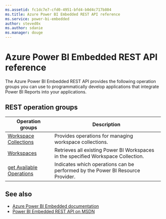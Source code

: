 ```yaml
---
ms.assetid: fc1dc7e7-cfd0-4951-bfd4-b0d4c717b804
ms.title: Azure Power BI Embedded REST API reference
ms.service: power-bi-embedded
author: steved0x
ms.author: sdanie
ms.manager: douge
---
```


# Azure Power BI Embedded REST API reference

The Azure Power BI Embedded REST API provides the following operation groups you can use to programmatically develop applications that integrate Power BI Reports into your applications.



## REST operation groups

| Operation groups                                                                  | Description                                                                       |
|-----------------------------------------------------------------------------------|-----------------------------------------------------------------------------------|
| [Workspace Collections](~/docs-ref-autogen/powerbiembedded/workspacecollections.json)      | Provides operations for managing workspace collections.                           |
| [Workspaces](~/docs-ref-autogen/powerbiembedded/workspaces.json)                           | Retrieves all existing Power BI Workspaces in the specified Workspace Collection. |
| [get Available Operations](~/docs-ref-autogen/powerbiembedded/getavailableoperations.json) | Indicates which operations can be performed by the Power BI Resource Provider.    |


## See also

- [Azure Power BI Embedded documentation](https://docs.microsoft.com/azure/power-bi-embedded/)
- [Power BI Embedded REST API on MSDN](https://msdn.microsoft.com/library/azure/mt712303.aspx)